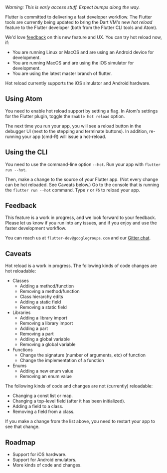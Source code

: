*Warning: This is early access stuff. Expect bumps along the way.*

Flutter is committed to delivering a fast developer workflow. The Flutter tools are currently being updated to bring the Dart VM's new _hot reload_ feature to the Flutter developer (both from the Flutter CLI tools and Atom).

We'd love [feedback](https://github.com/flutter/flutter/issues/new) on this new feature and UX. You can try hot reload now, if:

* You are running Linux or MacOS and are using an Android device for development.
* You are running MacOS and are using the iOS simulator for development.
* You are using the latest master branch of flutter.

Hot reload currently supports the iOS simulator and Android hardware.

## Using Atom

You need to enable hot reload support by setting a flag. In Atom's settings for the Flutter plugin, toggle the `Enable hot reload` option.

The next time you run your app, you will see a reload button in the debugger UI (next to the stepping and terminate buttons). In addition, re-running your app (cmd-R) will issue a hot-reload.

## Using the CLI

You need to use the command-line option `--hot`. Run your app with `flutter run --hot`.

Then, make a change to the source of your Flutter app. (Not every change can be hot reloaded. See Caveats below.) Go to the console that is running the `flutter run --hot` command. Type `r` or `F5` to reload your app.

## Feedback

This feature is a work in progress, and we look forward to your feedback. Please let us know if you run into any issues, and if you enjoy and use the faster development workflow.

You can reach us at `flutter-dev@googlegroups.com` and our [Gitter chat](https://gitter.im/flutter/flutter).

## Caveats

Hot reload is a work in progress. The following kinds of code changes are hot reloadable:

* Classes
  * Adding a method/function
  * Removing a method/function
  * Class hierarchy edits
  * Adding a static field
  * Removing a static field
* Libraries
  * Adding a library import
  * Removing a library import
  * Adding a part
  * Removing a part
  * Adding a global variable
  * Removing a global variable
* Functions
  * Change the signature (number of arguments, etc) of function
  * Change the implementation of a function
* Enums
  * Adding a new enum value
  * Removing an enum value


The following kinds of code and changes are not (currently) reloadable:

* Changing a const list or map.
* Changing a top-level field (after it has been initialized).
* Adding a field to a class.
* Removing a field from a class.

If you make a change from the list above, you need to restart your app to see that change.

## Roadmap

* Support for iOS hardware.
* Support for Android emulators.
* More kinds of code and changes.